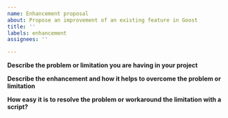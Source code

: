 ```yaml
---
name: Enhancement proposal
about: Propose an improvement of an existing feature in Goost
title: ''
labels: enhancement
assignees: ''

---
```


**Describe the problem or limitation you are having in your project**


**Describe the enhancement and how it helps to overcome the problem or limitation**


**How easy it is to resolve the problem or workaround the limitation with a script?**
